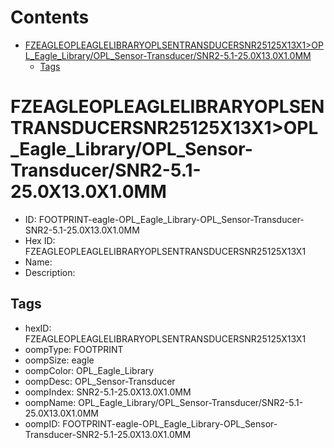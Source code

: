 



Contents
========

* [FZEAGLEOPLEAGLELIBRARYOPLSENTRANSDUCERSNR25125X13X1>OPL_Eagle_Library/OPL_Sensor-Transducer/SNR2-5.1-25.0X13.0X1.0MM](#fzeagleopleaglelibraryoplsentransducersnr25125x13x1opl_eagle_libraryopl_sensor-transducersnr2-51-250x130x10mm)
	* [Tags](#tags)

# FZEAGLEOPLEAGLELIBRARYOPLSENTRANSDUCERSNR25125X13X1>OPL_Eagle_Library/OPL_Sensor-Transducer/SNR2-5.1-25.0X13.0X1.0MM

- ID: FOOTPRINT-eagle-OPL_Eagle_Library-OPL_Sensor-Transducer-SNR2-5.1-25.0X13.0X1.0MM
- Hex ID: FZEAGLEOPLEAGLELIBRARYOPLSENTRANSDUCERSNR25125X13X1
- Name: 
- Description: 

## Tags

- hexID: FZEAGLEOPLEAGLELIBRARYOPLSENTRANSDUCERSNR25125X13X1
- oompType: FOOTPRINT
- oompSize: eagle
- oompColor: OPL_Eagle_Library
- oompDesc: OPL_Sensor-Transducer
- oompIndex: SNR2-5.1-25.0X13.0X1.0MM
- oompName: OPL_Eagle_Library/OPL_Sensor-Transducer/SNR2-5.1-25.0X13.0X1.0MM
- oompID: FOOTPRINT-eagle-OPL_Eagle_Library-OPL_Sensor-Transducer-SNR2-5.1-25.0X13.0X1.0MM
